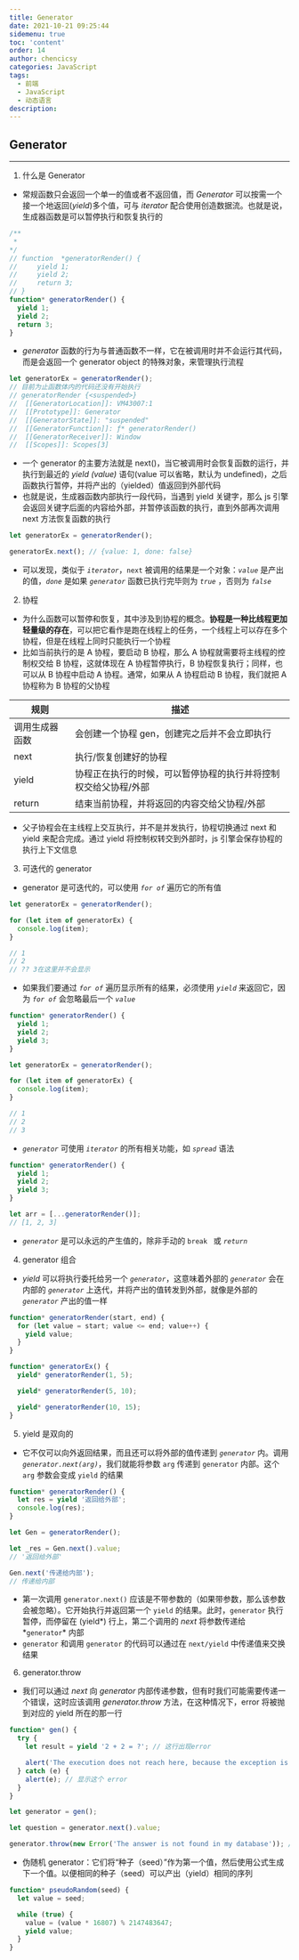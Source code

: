 ```yaml
---
title: Generator
date: 2021-10-21 09:25:44
sidemenu: true
toc: 'content'
order: 14
author: chencicsy
categories: JavaScript
tags:
  - 前端
  - JavaScript
  - 动态语言
description:
---
```



## Generator

---
1. 什么是 Generator
- 常规函数只会返回一个单一的值或者不返回值，而 _Generator_ 可以按需一个接一个地返回(_yield_)多个值，可与 _iterator_ 配合使用创造数据流。也就是说，生成器函数是可以暂停执行和恢复执行的

```js
/** 
 * 
*/
// function  *generatorRender() {
//     yield 1;
//     yield 2;
//     return 3;
// }
function* generatorRender() {
  yield 1;
  yield 2;
  return 3;
}
```

- _generator_ 函数的行为与普通函数不一样，它在被调用时并不会运行其代码，而是会返回一个 generator object 的特殊对象，来管理执行流程

```js
let generatorEx = generatorRender();
// 目前为止函数体内的代码还没有开始执行
// generatorRender {<suspended>}
//  [[GeneratorLocation]]: VM43007:1
//  [[Prototype]]: Generator
//  [[GeneratorState]]: "suspended"
//  [[GeneratorFunction]]: ƒ* generatorRender()
//  [[GeneratorReceiver]]: Window
//  [[Scopes]]: Scopes[3]
```

- 一个 generator 的主要方法就是 next()，当它被调用时会恢复函数的运行，并执行到最近的 _yield (value)_ 语句(value 可以省略，默认为 undefined)，之后函数执行暂停，并将产出的（yielded）值返回到外部代码
- 也就是说，生成器函数内部执行一段代码，当遇到 yield 关键字，那么 js 引擎会返回关键字后面的内容给外部，并暂停该函数的执行，直到外部再次调用 next 方法恢复函数的执行

```js
let generatorEx = generatorRender();

generatorEx.next(); // {value: 1, done: false}
```

- 可以发现，类似于 _`iterator`_，`next` 被调用的结果是一个对象：_`value`_ 是产出的值，_`done`_ 是如果 _`generator`_ 函数已执行完毕则为 _`true`_ ，否则为 _`false`_

2. 协程
- 为什么函数可以暂停和恢复，其中涉及到协程的概念。**协程是一种比线程更加轻量级的存在**，可以把它看作是跑在线程上的任务，一个线程上可以存在多个协程，但是在线程上同时只能执行一个协程
- 比如当前执行的是 A 协程，要启动 B 协程，那么 A 协程就需要将主线程的控制权交给 B 协程，这就体现在 A 协程暂停执行，B 协程恢复执行；同样，也可以从 B 协程中启动 A 协程。通常，如果从 A 协程启动 B 协程，我们就把 A 协程称为 B 协程的父协程

|规则|描述|
|---|---|
|调用生成器函数|会创建一个协程 gen，创建完之后并不会立即执行|
|next|执行/恢复创建好的协程|
|yield|协程正在执行的时候，可以暂停协程的执行并将控制权交给父协程/外部|
|return|结束当前协程，并将返回的内容交给父协程/外部|

- 父子协程会在主线程上交互执行，并不是并发执行，协程切换通过 next 和 yield 来配合完成。通过 yield 将控制权转交到外部时，js 引擎会保存协程的执行上下文信息

3. 可迭代的 generator

- generator 是可迭代的，可以使用 _`for of`_ 遍历它的所有值

```js
let generatorEx = generatorRender();

for (let item of generatorEx) {
  console.log(item);
}

// 1
// 2
// ?? 3在这里并不会显示
```

- 如果我们要通过 _`for of`_ 遍历显示所有的结果，必须使用 _`yield`_ 来返回它，因为 _`for of`_ 会忽略最后一个 _`value`_

```js
function* generatorRender() {
  yield 1;
  yield 2;
  yield 3;
}

let generatorEx = generatorRender();

for (let item of generatorEx) {
  console.log(item);
}

// 1
// 2
// 3
```

- _`generator`_ 可使用 _`iterator`_ 的所有相关功能，如 _`spread`_ 语法

```js
function* generatorRender() {
  yield 1;
  yield 2;
  yield 3;
}

let arr = [...generatorRender()];
// [1, 2, 3]
```

- _`generator`_ 是可以永远的产生值的，除非手动的 `break ` 或 _`return`_

4. generator 组合

- _yield_ 可以将执行委托给另一个 _`generator`_，这意味着外部的 _`generator`_ 会在内部的 _`generator`_ 上迭代，并将产出的值转发到外部，就像是外部的 _`generator`_ 产出的值一样

```js
function* generatorRender(start, end) {
  for (let value = start; value <= end; value++) {
    yield value;
  }
}

function* generatorEx() {
  yield* generatorRender(1, 5);

  yield* generatorRender(5, 10);

  yield* generatorRender(10, 15);
}
```

5. yield 是双向的

- 它不仅可以向外返回结果，而且还可以将外部的值传递到 _`generator`_ 内。调用 _`generator.next(arg)`_，我们就能将参数 `arg` 传递到 `generator` 内部。这个 `arg` 参数会变成 `yield` 的结果

```js
function* generatorRender() {
  let res = yield '返回给外部';
  console.log(res);
}

let Gen = generatorRender();

let _res = Gen.next().value;
// '返回给外部'

Gen.next('传递给内部');
// 传递给内部
```

- 第一次调用 `generator.next()` 应该是不带参数的（如果带参数，那么该参数会被忽略）。它开始执行并返回第一个 `yield` 的结果。此时，`generator` 执行暂停，而停留在 (yield*) 行上，第二个调用的 *next* 将参数传递给 *`generator`\* 内部
- `generator` 和调用 `generator` 的代码可以通过在 `next/yield` 中传递值来交换结果

6. generator.throw

- 我们可以通过 _next_ 向 _generator_ 内部传递参数，但有时我们可能需要传递一个错误，这时应该调用 _generator.throw_ 方法，在这种情况下，error 将被抛到对应的 yield 所在的那一行

```js
function* gen() {
  try {
    let result = yield '2 + 2 = ?'; // 这行出现error

    alert('The execution does not reach here, because the exception is thrown above');
  } catch (e) {
    alert(e); // 显示这个 error
  }
}

let generator = gen();

let question = generator.next().value;

generator.throw(new Error('The answer is not found in my database')); // (2)
```

- 伪随机 generator：它们将“种子（seed）”作为第一个值，然后使用公式生成下一个值。以便相同的种子（seed）可以产出（yield）相同的序列

```js
function* pseudoRandom(seed) {
  let value = seed;

  while (true) {
    value = (value * 16807) % 2147483647;
    yield value;
  }
}
```

